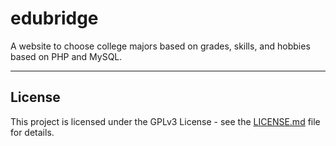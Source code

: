 # edubridge
A website to choose college majors based on grades, skills, and hobbies based on PHP and MySQL.

---
## License

This project is licensed under the GPLv3 License - see the [LICENSE.md](LICENSE) file for details.
